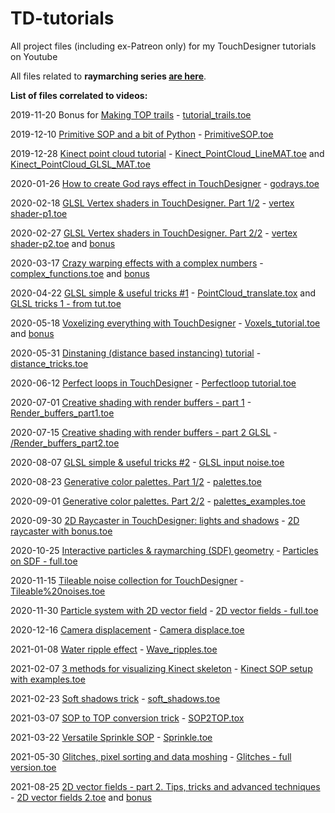 # TD-tutorials
All project files (including ex-Patreon only) for my TouchDesigner tutorials on Youtube


All files related to **raymarching series [are here](https://github.com/exsstas/Raymarching-in-TD)**.



**List of files correlated to videos:**

2019-11-20 Bonus for [Making TOP trails](https://youtu.be/aL8jVFnDepE) - [tutorial_trails.toe](/tutorial_trails.toe)

2019-12-10 [Primitive SOP and a bit of Python](https://youtu.be/lIpr03axKJ4) - [PrimitiveSOP.toe](/PrimitiveSOP.toe)

2019-12-28 [Kinect point cloud tutorial](https://youtu.be/PNQhKv-hD6k) - [Kinect_PointCloud_LineMAT.toe](/Kinect_PointCloud_LineMAT.toe) and [Kinect_PointCloud_GLSL_MAT.toe](/Kinect_PointCloud_GLSL_MAT.toe)

2020-01-26 [How to create God rays effect in TouchDesigner](https://youtu.be/G5k0ieMr8q0) - [godrays.toe](/godrays.toe)

2020-02-18 [GLSL Vertex shaders in TouchDesigner. Part 1/2](https://youtu.be/-d78HxXslpA) - [vertex shader-p1.toe](/vertex%20shader-p1.toe)

2020-02-27 [GLSL Vertex shaders in TouchDesigner. Part 2/2](https://youtu.be/_WbFhwV37jc) - [vertex shader-p2.toe](/vertex%20shader-p2.toe) and [bonus](/vertex%20shaders%20rot.toe)

2020-03-17 [Crazy warping effects with a complex numbers](https://youtu.be/pjNLaYpRoSA) - [complex_functions.toe](/complex_functions.toe) and [bonus](/complex_functions_bonus.toe)

2020-04-22 [GLSL simple & useful tricks #1](https://youtu.be/hlK40zO_Zjg) - [PointCloud_translate.tox](/PointCloud_translate.tox) and [GLSL tricks 1 - from tut.toe](/GLSL%20tricks%201%20-%20from%20tut.toe)

2020-05-18 [Voxelizing everything with TouchDesigner](https://youtu.be/IYikgdHWbU4) - [Voxels_tutorial.toe](/Voxels_tutorial.toe) and [bonus](/voxel%20twist+spacing%20example.toe)

2020-05-31 [Dinstaning (distance based instancing) tutorial](https://youtu.be/0Sv1NkZkcrU) - [distance_tricks.toe](/distance_tricks.toe)

2020-06-12 [Perfect loops in TouchDesigner](https://youtu.be/gvPtYTb5wqI) - [Perfectloop tutorial.toe](/Perfectloop%20tutorial.toe)

2020-07-01 [Creative shading with render buffers - part 1](https://youtu.be/vUxXJ5IcaUQ) - [Render_buffers_part1.toe](/Render_buffers_part1.toe)

2020-07-15 [Creative shading with render buffers - part 2 GLSL](https://youtu.be/1w-grtrhyrQ) - [/Render_buffers_part2.toe](/Render_buffers_part2.toe)

2020-08-07 [GLSL simple & useful tricks #2](https://youtu.be/x01Ve3Ms3Hs) - [GLSL input noise.toe](/GLSL%20input%20noise.toe)

2020-08-23 [Generative color palettes. Part 1/2](https://youtu.be/ItshKcEscco) - [palettes.toe](/palettes.toe)

2020-09-01 [Generative color palettes. Part 2/2](https://youtu.be/ggyQYbjKwEk) - [palettes_examples.toe](/palettes_examples.toe)

2020-09-30 [2D Raycaster in TouchDesigner: lights and shadows](https://youtu.be/6JEgYZ9IKM4) - [2D raycaster with bonus.toe](/2D%20raycaster%20with%20bonus.toe)

2020-10-25 [Interactive particles & raymarching (SDF) geometry](https://youtu.be/AhD33udrjYM) - [Particles on SDF - full.toe](/Particles%20on%20SDF%20-%20full.toe)

2020-11-15 [Tileable noise collection for TouchDesigner](https://youtu.be/mxIc3YLj-c8) - [Tileable%20noises.toe](/Tileable%20noises.toe)

2020-11-30 [Particle system with 2D vector field](https://youtu.be/Dke6OCePR6E) - [2D vector fields - full.toe](/2D%20vector%20fields%20-%20full.toe)

2020-12-16 [Camera displacement](https://youtu.be/cuz1TV6FfQM) - [Camera displace.toe](/Camera%20displace.toe)

2021-01-08 [Water ripple effect](https://youtu.be/z1diD_nw8TU) - [Wave_ripples.toe](/Wave_ripples.toe)

2021-02-07 [3 methods for visualizing Kinect skeleton](https://youtu.be/ETQLq1EvXJI) - [Kinect SOP setup with examples.toe](/Kinect%20SOP%20setup%20with%20examples.toe)

2021-02-23 [Soft shadows trick](https://youtu.be/FgP0UVYhuLI) - [soft_shadows.toe](/soft_shadows.toe)

2021-03-07 [SOP to TOP conversion trick](https://youtu.be/bLkT3cC7_fM) - [SOP2TOP.tox](/SOP2TOP.tox)

2021-03-22 [Versatile Sprinkle SOP](https://youtu.be/Xlyo-njdWcg) - [Sprinkle.toe](/Sprinkle.toe)

2021-05-30 [Glitches, pixel sorting and data moshing](https://youtu.be/pZ94V-YAo-8) - [Glitches - full version.toe](/Glitches%20-%20full%20version.toe)

2021-08-25 [2D vector fields - part 2. Tips, tricks and advanced techniques](https://youtu.be/7oYBTF_9DHg) - [2D vector fields 2.toe](/2D%20vector%20fields%202.toe) and [bonus](/2D%20vector%20fields%202%20-%20bonus.toe)

